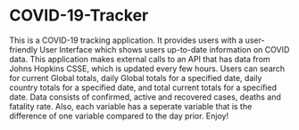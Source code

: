 # COVID-19-Tracker
This is a COVID-19 tracking application. It provides users with a user-friendly User Interface which shows users up-to-date information on COVID data. This application makes external calls to an API that has data from Johns Hopkins CSSE, which is updated every few hours. Users can search for current Global totals, daily Global totals for a specified date, daily country totals for a specified date, and total current totals for a specified date. Data consists of confirmed, active and recovered cases, deaths and fatality rate. Also, each variable has a seperate variable that is the difference of one variable compared to the day prior. Enjoy! 
